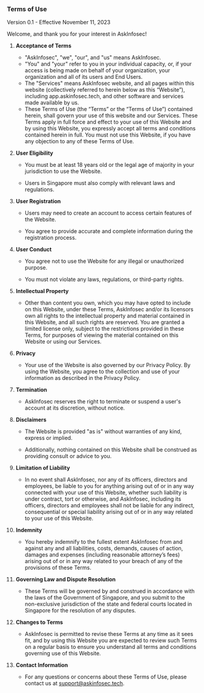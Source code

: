 ### Terms of Use
Version 0.1 - Effective November 11, 2023

Welcome, and thank you for your interest in AskInfosec!

1. **Acceptance of Terms** 
   - "AskInfosec", "we", "our", and "us" means AskInfosec.
   - "You" and "your" refer to you in your individual capacity, or, if your access is being made on behalf of your organization, your organization and all of its users and End Users.
   - The "Services" means AskInfosec website, and all pages within this website (collectively referred to herein below as this “Website”), including app.askinfosec.tech, and other software and services made available by us.
   - These Terms of Use (the “Terms” or the “Terms of Use”) contained herein, shall govern your use of this website and our Services. These Terms apply in full force and effect to your use of this Website and by using this Website, you expressly accept all terms and conditions contained herein in full. You must not use this Website, if you have any objection to any of these Terms of Use.
  

2. **User Eligibility** 

   - You must be at least 18 years old or the legal age of majority in your jurisdiction to use the Website. 

   - Users in Singapore must also comply with relevant laws and regulations. 

  

3. **User Registration** 

   - Users may need to create an account to access certain features of the Website. 

   - You agree to provide accurate and complete information during the registration process. 

  

4. **User Conduct** 

   - You agree not to use the Website for any illegal or unauthorized purpose. 

   - You must not violate any laws, regulations, or third-party rights. 

  

5. **Intellectual Property** 

   - Other than content you own, which you may have opted to include on this Website, under these Terms, AskInfosec and/or its licensors own all rights to the intellectual property and material contained in this Website, and all such rights are reserved. You are granted a limited license only, subject to the restrictions provided in these Terms, for purposes of viewing the material contained on this Website or using our Services. 
  

6. **Privacy** 

   - Your use of the Website is also governed by our Privacy Policy. By using the Website, you agree to the collection and use of your information as described in the Privacy Policy. 

  

7. **Termination** 

   - AskInfosec reserves the right to terminate or suspend a user's account at its discretion, without notice. 

  

8. **Disclaimers** 

   - The Website is provided "as is" without warranties of any kind, express or implied. 

   - Additionally, nothing contained on this Website shall be construed as providing consult or advice to you. 

  

9. **Limitation of Liability** 

   - In no event shall AskInfosec, nor any of its officers, directors and employees, be liable to you for anything arising out of or in any way connected with your use of this Website, whether such liability is under contract, tort or otherwise, and AskInfosec, including its officers, directors and employees shall not be liable for any indirect, consequential or special liability arising out of or in any way related to your use of this Website.

  

10. **Indemnity** 

    - You hereby indemnify to the fullest extent AskInfosec from and against any and all liabilities, costs, demands, causes of action, damages and expenses (including reasonable attorney’s fees) arising out of or in any way related to your breach of any of the provisions of these Terms.

  

11. **Governing Law and Dispute Resolution** 

    - These Terms will be governed by and construed in accordance with the laws of the Government of Singapore, and you submit to the non-exclusive jurisdiction of the state and federal courts located in Singapore for the resolution of any disputes. 

  

12. **Changes to Terms** 

    - AskInfosec is permitted to revise these Terms at any time as it sees fit, and by using this Website you are expected to review such Terms on a regular basis to ensure you understand all terms and conditions governing use of this Website. 

  

13. **Contact Information** 

    - For any questions or concerns about these Terms of Use, please contact us at support@askinfosec.tech. 
